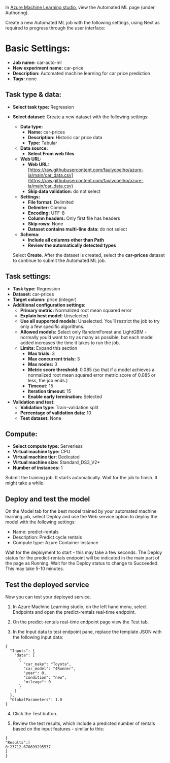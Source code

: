 In [Azure Machine Learning studio](https://ml.azure.com/?azure-portal=true), view the Automated ML page (under Authoring).

Create a new Automated ML job with the following settings, using Next as required to progress through the user interface:

# Basic Settings:
- **Job name:** car-auto-ml
- **New experiment name:** car-price
- **Description:** Automated machine learning for car price prediction
- **Tags:** none

## Task type & data:
- **Select task type:** Regression
- **Select dataset:** Create a new dataset with the following settings:
  - **Data type:**
    - **Name:** car-prices
    - **Description:** Historic car price data
    - **Type:** Tabular
  - **Data source:**
    - **Select From web files**
  - **Web URL:**
    - **Web URL:** [https://raw.githubusercontent.com/faulycoelho/azure-ia/main/car_data.csv](https://raw.githubusercontent.com/faulycoelho/azure-ia/main/car_data.csv)
    - **Skip data validation:** do not select
  - **Settings:**
    - **File format:** Delimited
    - **Delimiter:** Comma
    - **Encoding:** UTF-8
    - **Column headers:** Only first file has headers
    - **Skip rows:** None
    - **Dataset contains multi-line data:** do not select
  - **Schema:**
    - **Include all columns other than Path**
    - **Review the automatically detected types**
    
  Select **Create**. After the dataset is created, select the **car-prices** dataset to continue to submit the Automated ML job.

## Task settings:
- **Task type:** Regression
- **Dataset:** car-prices
- **Target column:** price (integer)
- **Additional configuration settings:**
   - **Primary metric:** Normalized root mean squared error
   - **Explain best model:** Unselected
   - **Use all supported models:** Unselected. You’ll restrict the job to try only a few specific algorithms.
   - **Allowed models:** Select only RandomForest and LightGBM - normally you’d want to try as many as possible, but each model added increases the time it takes to run the job.
   - **Limits:** Expand this section
      - **Max trials:** 3
      - **Max concurrent trials:** 3
      - **Max nodes:** 3
      - **Metric score threshold:** 0.085 (so that if a model achieves a normalized root mean squared error metric score of 0.085 or less, the job ends.)
      - **Timeout:** 15
      - **Iteration timeout:** 15
      - **Enable early termination:** Selected
- **Validation and test:**
   - **Validation type:** Train-validation split
   - **Percentage of validation data:** 10
   - **Test dataset:** None
   
## Compute:
- **Select compute type:** Serverless
- **Virtual machine type:** CPU
- **Virtual machine tier:** Dedicated
- **Virtual machine size:** Standard_DS3_V2*
- **Number of instances:** 1

Submit the training job. It starts automatically.
Wait for the job to finish. It might take a while.



## Deploy and test the model
On the Model tab for the best model trained by your automated machine learning job, select Deploy and use the Web service option to deploy the model with the following settings:
- Name: predict-rentals
- Description: Predict cycle rentals
- Compute type: Azure Container Instance

Wait for the deployment to start - this may take a few seconds. The Deploy status for the predict-rentals endpoint will be indicated in the main part of the page as Running.
Wait for the Deploy status to change to Succeeded. This may take 5-10 minutes.


## Test the deployed service
Now you can test your deployed service.

1. In Azure Machine Learning studio, on the left hand menu, select Endpoints and open the predict-rentals real-time endpoint.

2. On the predict-rentals real-time endpoint page view the Test tab.

3. In the Input data to test endpoint pane, replace the template JSON with the following input data:

```
{
  "Inputs": {
    "data": [
      {
        "car_make": "Toyota",
        "car_model": "4Runner",
        "year": 0,
        "condition": "new",
        "mileage": 0
      }
    ]
  },
  "GlobalParameters": 1.0
}
```

4. Click the Test button.

5. Review the test results, which include a predicted number of rentals based on the input features - similar to this:
```
{
"Results":[
0:23712.678693295537
]
}
```
